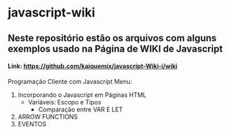 # javascript-wiki
## Neste repositório estão os arquivos com alguns exemplos usado na Página de WIKI de Javascript
#### Link: https://github.com/kaiquemix/javascript-Wiki-i/wiki

Programação Cliente com Javascript
Menu:
1. Incorporando o Javascript em Páginas HTML
   - Variáveis: Escopo e Tipos
     - Comparação entre VAR E LET
2. ARROW FUNCTIONS
3. EVENTOS

